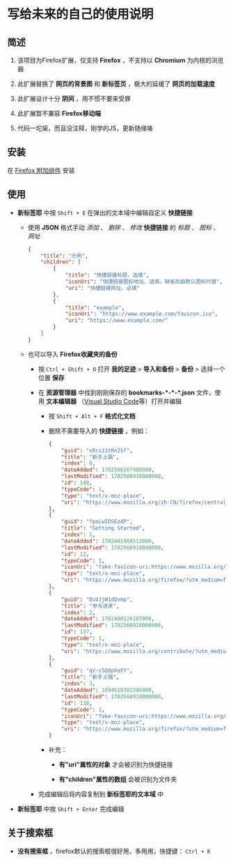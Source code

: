 # 写给未来的自己的使用说明

## 简述

1. 该项目为Firefox扩展，仅支持 **Firefox** ，不支持以 **Chromium** 为内核的浏览器

2. 此扩展替换了 **网页的背景图** 和 **新标签页** ，极大的延缓了 **网页的加载速度**

3. 此扩展设计十分 **阴间** ，用不惯不要来受罪

4. 此扩展暂不兼容 **Firefox移动端** 

5. 代码一坨屎，而且没注释，刚学的JS，更新随缘咯

## 安装

在 [Firefox 附加组件](https://addons.mozilla.org/zh-CN/firefox/addon/addonofhaiyiinmedium-5/) 安装

## 使用

* **新标签耶** 中按 `Shift + E` 在弹出的文本域中编辑自定义 **快捷链接** 
  
  * 使用 **JSON** 格式手动 *添加* 、 *删除* 、 *修改* **快捷链接** 的 *标题*  、 *图标* 、 *网址*
    
    ```json
    {
        "title": "示例",
        "children": [
            {
                "title": "快捷链接标题，选填",
                "iconUri": "快捷链接图标地址，选填，缺省后由默认图标代替",
                "uri": "快捷链接网址，必填"
            },
            {
                "title": "example",
                "iconUri": "https://www.example.com/favicon.ico",
                "uri": "https://www.example.com/"
            }
        ]
    }
    ```
  
  * 也可以导入 **Firefox收藏夹的备份** 
    
    * 按 `Ctrl + Shift + O` 打开 **我的足迹**  > **导入和备份** > **备份** > 选择一个位置 **保存** 
    
    * 在 **资源管理器** 中找到刚刚保存的 **bookmarks-\*-\*-\*.json** 文件，使用 **文本编辑器** （[Visual Studio Code](https://code.visualstudio.com/)等）打开并编辑
      
      * 按 `Shift + Alt + F` **格式化文档** 
      
      * 删除不需要导入的 **快捷链接** ，例如：
        
        ```json
        {
            "guid": "sRrs11tRn2Sf",
            "title": "新手上路",
            "index": 0,
            "dateAdded": 1702568267980000,
            "lastModified": 1702568910000000,
            "id": 148,
            "typeCode": 1,
            "type": "text/x-moz-place",
            "uri": "https://www.mozilla.org/zh-CN/firefox/central/"
        },
        {
            "guid": "fpoLwIOSEzdP",
            "title": "Getting Started",
            "index": 1,
            "dateAdded": 1702481968513000,
            "lastModified": 1702568910000000,
            "id": 12,
            "typeCode": 1,
            "iconUri": "fake-favicon-uri:https://www.mozilla.org/firefox/?utm_medium=firefox-desktop&utm_source=bookmarks-toolbar&utm_campaign=new-users&utm_content=-global",
            "type": "text/x-moz-place",
            "uri": "https://www.mozilla.org/firefox/?utm_medium=firefox-desktop&utm_source=bookmarks-toolbar&utm_campaign=new-users&utm_content=-global"
        },
        {
            "guid": "DuVJjW1dQvmp",
            "title": "参与进来",
            "index": 2,
            "dateAdded": 1702480126107000,
            "lastModified": 1702568910000000,
            "id": 137,
            "typeCode": 1,
            "type": "text/x-moz-place",
            "uri": "https://www.mozilla.org/contribute/?utm_medium=firefox-desktop&utm_source=bookmarks-toolbar&utm_campaign=new-users-nightly&utm_content=-global"
        },
        {
            "guid": "qV-s5Q8pXeYY",
            "title": "新手上路",
            "index": 3,
            "dateAdded": 1694618381586000,
            "lastModified": 1702568910000000,
            "id": 138,
            "typeCode": 1,
            "iconUri": "fake-favicon-uri:https://www.mozilla.org/firefox/?utm_medium=firefox-desktop&utm_source=bookmarks-toolbar&utm_campaign=new-users&utm_content=-global",
            "type": "text/x-moz-place",
            "uri": "https://www.mozilla.org/firefox/?utm_medium=firefox-desktop&utm_source=bookmarks-toolbar&utm_campaign=new-users&utm_content=-global"
        }
        ```
      
      * 补充：
        
        * **有"uri"属性的对象** 才会被识别为快捷链接
        
        * **有"children"属性的数组** 会被识别为文件夹
    
    * 完成编辑后将内容复制到 **新标签耶的文本域** 中

* **新标签耶** 中按 `Shift + Enter` 完成编辑

## 关于搜索框

- **没有搜索框** ，firefox默认的搜索框很好用，多用用，快捷键： `Ctrl + K`
